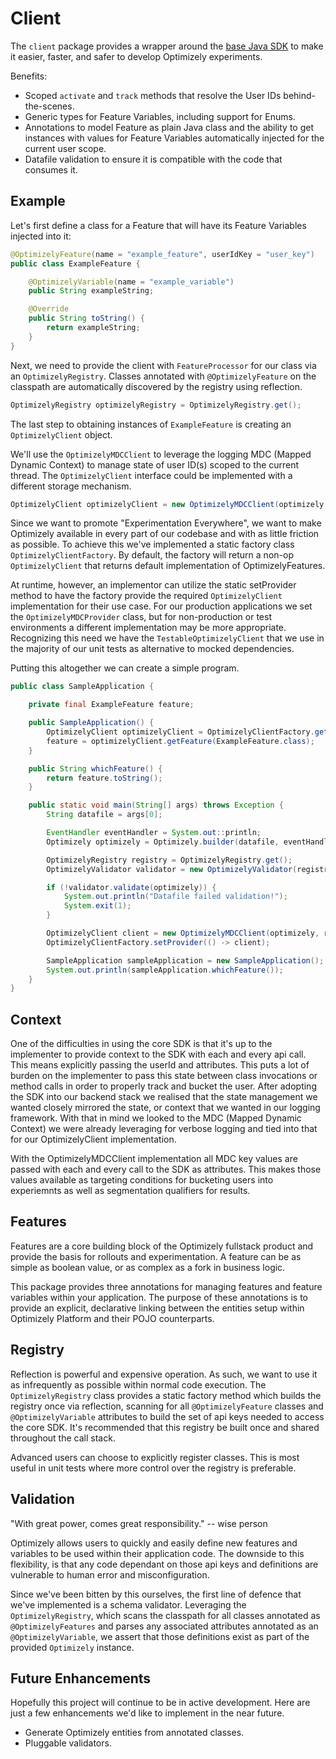 # Client

The `client` package provides a wrapper around the [base Java SDK](github.com/optimizely/java-sdk) to make
it easier, faster, and safer to develop Optimizely experiments.

Benefits:

*   Scoped `activate` and `track` methods that resolve the User IDs behind-the-scenes.
*   Generic types for Feature Variables, including support for Enums.
*   Annotations to model Feature as plain Java class and the ability to get
    instances with values for Feature Variables automatically injected for the current user scope.
*   Datafile validation to ensure it is compatible with the code that consumes it.

## Example

Let's first define a class for a Feature that will have its Feature Variables injected into it:

```java
@OptimizelyFeature(name = "example_feature", userIdKey = "user_key")
public class ExampleFeature {

    @OptimizelyVariable(name = "example_variable")
    public String exampleString;

    @Override
    public String toString() {
        return exampleString;
    }
}

```

Next, we need to provide the client with `FeatureProcessor` for our class via an `OptimizelyRegistry`.
Classes annotated with `@OptimizelyFeature` on the classpath are automatically discovered by the registry
using reflection.

```java
OptimizelyRegistry optimizelyRegistry = OptimizelyRegistry.get();

```

The last step to obtaining instances of `ExampleFeature` is creating an `OptimizelyClient` object.

We'll use the `OptimizelyMDCClient` to leverage the logging MDC (Mapped Dynamic Context) to manage state of
user ID(s) scoped to the current thread. The `OptimizelyClient` interface could be implemented with a different
storage mechanism.

```java
OptimizelyClient optimizelyClient = new OptimizelyMDCClient(optimizely, optimizelyRegistry);

```

Since we want to promote "Experimentation Everywhere", we want to make Optimizely available in every part
of our codebase and with as little friction as possible. To achieve this we've implemented a static
factory class `OptimizelyClientFactory`. By default, the factory will return a non-op `OptimizelyClient` that
returns default implementation of OptimizelyFeatures.

At runtime, however, an implementor can utilize the static setProvider
method to have the factory provide the required `OptimizelyClient` implementation for their use case.
For our production applications we set the `OptimizelyMDCProvider` class, but for non-production or test environments
a different implementation may be more appropriate. Recognizing this need we have the `TestableOptimizelyClient`
that we use in the majority of our unit tests as alternative to mocked dependencies.

Putting this altogether we can create a simple program.


```java
public class SampleApplication {

    private final ExampleFeature feature;

    public SampleApplication() {
        OptimizelyClient optimizelyClient = OptimizelyClientFactory.getClient();
        feature = optimizelyClient.getFeature(ExampleFeature.class);
    }

    public String whichFeature() {
        return feature.toString();
    }

    public static void main(String[] args) throws Exception {
        String datafile = args[0];

        EventHandler eventHandler = System.out::println;
        Optimizely optimizely = Optimizely.builder(datafile, eventHandler).build();

        OptimizelyRegistry registry = OptimizelyRegistry.get();
        OptimizelyValidator validator = new OptimizelyValidator(registry);

        if (!validator.validate(optimizely)) {
            System.out.println("Datafile failed validation!");
            System.exit(1);
        }

        OptimizelyClient client = new OptimizelyMDCClient(optimizely, registry);
        OptimizelyClientFactory.setProvider(() -> client);

        SampleApplication sampleApplication = new SampleApplication();
        System.out.println(sampleApplication.whichFeature());
    }
}
```

## Context

One of the difficulties in using the core SDK is that it's up to the implementer to provide context
to the SDK with each and every api call. This means explicitly passing the userId and attributes. This
puts a lot of burden on the implementer to pass this state between class invocations or method calls
in order to properly track and bucket the user. After adopting the SDK into our backend stack we realised
that the state management we wanted closely mirrored the state, or context that we wanted in our logging
framework. With that in mind we looked to the MDC (Mapped Dynamic Context) we were already leveraging
for verbose logging and tied into that for our OptimizelyClient implementation.

With the OptimizelyMDCClient implementation all MDC key values are passed with each and every call to the
SDK as attributes. This makes those values available as targeting conditions for bucketing users into
experiemnts as well as segmentation qualifiers for results.

## Features

Features are a core building block of the Optimizely fullstack product and provide the basis
for rollouts and experimentation. A feature can be as simple as boolean value, or as complex as a fork in business logic.

This package provides three annotations for managing features and feature variables within your application.
The purpose of these annotations is to provide an explicit, declarative linking between the entities
setup within Optimizely Platform and their POJO counterparts. 

## Registry

Reflection is powerful and expensive operation. As such, we want to use it as infrequently as possible within
normal code execution. The `OptimizelyRegistry` class provides a static factory method which builds the registry once
via reflection, scanning for all `@OptimizelyFeature` classes and `@OptimizelyVariable` attributes to build the set
of api keys needed to access the core SDK. It's recommended that this registry be built once and shared throughout
the call stack.

Advanced users can choose to explicitly register classes. This is most useful in unit tests where more control over the
registry is preferable.

## Validation

"With great power, comes great responsibility." -- wise person

Optimizely allows users to quickly and easily define new features and variables to be used within
their application code. The downside to this flexibility, is that any code dependant on those api keys and definitions
are vulnerable to human error and misconfiguration.

Since we've been bitten by this ourselves, the first line of defence that we've implemented is a
schema validator. Leveraging the `OptimizelyRegistry`, which scans the classpath for all classes annotated as 
`@OptimizelyFeatures` and parses any associated attributes annotated as an `@OptimizelyVariable`, we assert that those 
definitions exist as part of the provided `Optimizely` instance.

## Future Enhancements

Hopefully this project will continue to be in active development. Here are just a few enhancements
we'd like to implement in the near future.
 
* Generate Optimizely entities from annotated classes.
* Pluggable validators.
